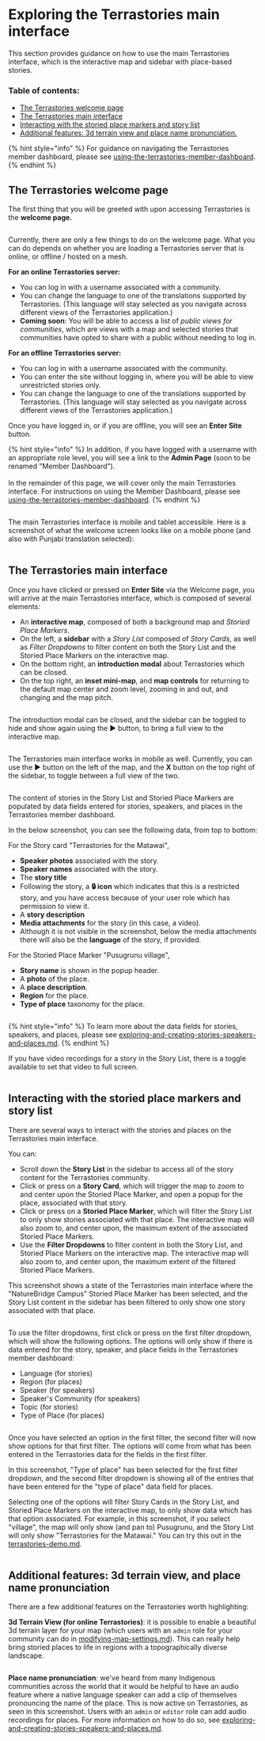 # Exploring the Terrastories main interface

This section provides guidance on how to use the main Terrastories interface, which is the interactive map and sidebar with place-based stories.

### **Table of contents:**

* [The Terrastories welcome page](exploring-the-terrastories-main-interface.md#the-terrastories-welcome-page)
* [The Terrastories main interface](exploring-the-terrastories-main-interface.md#the-terrastories-main-interface)
* [Interacting with the storied place markers and story list](exploring-the-terrastories-main-interface.md#interacting-with-the-storied-place-markers-and-story-list)
* [Additional features: 3d terrain view and place name pronunciation.](exploring-the-terrastories-main-interface.md#additional-features-3d-terrain-view-and-place-name-pronunciation)

{% hint style="info" %}
For guidance on navigating the Terrastories member dashboard, please see [using-the-terrastories-member-dashboard](using-the-terrastories-member-dashboard/ "mention").
{% endhint %}

## The Terrastories welcome page

The first thing that you will be greeted with upon accessing Terrastories is the **welcome page.**&#x20;

<figure><img src="../.gitbook/assets/Screenshot 2022-11-27 142752.jpg" alt=""><figcaption></figcaption></figure>

Currently, there are only a few things to do on the welcome page. What you can do depends on whether you are loading a Terrastories server that is online, or offline / hosted on a mesh.

**For an online Terrastories server:**&#x20;

* You can log in with a username associated with a community.
* You can change the language to one of the translations supported by Terrastories. (This language will stay selected as you navigate across different views of the Terrastories application.)
* **Coming soon**: You will be able to access a list of _public views for communities_, which are views with a map and selected stories that communities have opted to share with a public without needing to log in.

**For an offline Terrastories server:**

* You can log in with a username associated with the community.
* You can enter the site without logging in, where you will be able to view unrestricted stories only.
* You can change the language to one of the translations supported by Terrastories. (This language will stay selected as you navigate across different views of the Terrastories application.)

Once you have logged in, or if you are offline, you will see an **Enter Site** button.

{% hint style="info" %}
In addition, if you have logged with a username with an appropriate role level, you will see a link to the **Admin Page** (soon to be renamed "Member Dashboard"). \
\
In the remainder of this page, we will cover only the main Terrastories interface. For instructions on using the Member Dashboard, please see [using-the-terrastories-member-dashboard](using-the-terrastories-member-dashboard/ "mention").
{% endhint %}

<figure><img src="../.gitbook/assets/Screenshot 2022-11-27 142828.jpg" alt=""><figcaption></figcaption></figure>

The main Terrastories interface is mobile and tablet accessible. Here is a screenshot of what the welcome screen looks like on a mobile phone (and also with Punjabi translation selected):

<figure><img src="../.gitbook/assets/Screenshot 2022-11-27 143327.jpg" alt=""><figcaption></figcaption></figure>

## The Terrastories main interface

Once you have clicked or pressed on **Enter Site** via the Welcome page, you will arrive at the main Terrastories interface, which is composed of several elements:

* An **interactive map**, composed of both a background map and _Storied Place Markers_.
* On the left, a **sidebar** with a _Story List_ composed of _Story Cards_, as well as _Filter Dropdowns_ to filter content on both the Story List and the Storied Place Markers on the interactive map.&#x20;
* On the bottom right, an **introduction modal** about Terrastories which can be closed.
* On the top right, an **inset mini-map**, and **map controls** for returning to the default map center and zoom level, zooming in and out, and changing and the map pitch.

<figure><img src="../.gitbook/assets/Screenshot 2022-11-27 142901.jpg" alt=""><figcaption></figcaption></figure>

The introduction modal can be closed, and the sidebar can be toggled to hide and show again using the ► button, to bring a full view to the interactive map.

<figure><img src="../.gitbook/assets/image (11).png" alt=""><figcaption></figcaption></figure>

The Terrastories main interface works in mobile as well. Currently, you can use the ► button on the  left of the map, and the **X** button on the top right of the sidebar, to toggle between a full view of the two.

<figure><img src="../.gitbook/assets/Screenshot 2022-11-30 104505 (1).jpg" alt=""><figcaption></figcaption></figure>

The content of stories in the Story List and Storied Place Markers are populated by data fields entered for stories, speakers, and places in the Terrastories member dashboard.

In the below screenshot, you can see the following data, from top to bottom:

For the Story card "Terrastories for the Matawai",

* **Speaker photos** associated with the story.
* **Speaker names** associated with the story.
* The **story title**
* Following the story, a **🔒 icon** which indicates that this is a restricted story, and you have access because of your user role which has permission to view it.
* A **story description**
* **Media attachments** for the story (in this case, a video).
* Although it is not visible in the screenshot, below the media attachments there will also be the **language** of the story, if provided.

For the Storied Place Marker "Pusugrunu village",

* **Story name** is shown in the popup header.
* A **photo** of the place.
* A **place description**.
* **Region** for the place.
* **Type of place** taxonomy for the place.

<figure><img src="../.gitbook/assets/Screenshot 2022-11-27 142924.jpg" alt=""><figcaption></figcaption></figure>

{% hint style="info" %}
To learn more about the data fields for stories, speakers, and places, please see [exploring-and-creating-stories-speakers-and-places.md](using-the-terrastories-member-dashboard/exploring-and-creating-stories-speakers-and-places.md "mention").
{% endhint %}

If you have video recordings for a story in the Story List, there is a toggle available to set that video to full screen.

<figure><img src="../.gitbook/assets/Screenshot 2022-11-27 143025.jpg" alt=""><figcaption></figcaption></figure>

## Interacting with the storied place markers and story list

There are several ways to interact with the stories and places on the Terrastories main interface.

You can:

* Scroll down the **Story List** in the sidebar to access all of the story content for the Terrastories community.
* Click or press on a **Story Card**, which will trigger the map to zoom to and center upon the Storied Place Marker, and open a popup for the place, associated with that story.
* Click or press on a **Storied Place Marker**, which will filter the Story List to only show stories associated with that place. The interactive map will also zoom to, and center upon, the maximum extent of the associated Storied Place Markers.
* Use the **Filter Dropdowns** to filter content in both the Story List, and Storied Place Markers on the interactive map. The interactive map will also zoom to, and center upon, the maximum extent of the filtered Storied Place Markers.

This screenshot shows a state of the Terrastories main interface where the "NatureBridge Campus" Storied Place Marker has been selected, and the Story List content in the sidebar has been filtered to only show one story associated with that place.&#x20;

<figure><img src="../.gitbook/assets/Screenshot 2022-11-27 143000.jpg" alt=""><figcaption></figcaption></figure>

To use the filter dropdowns, first click or press on the first filter dropdown, which will show the following options. The options will only show if there is data entered for the story, speaker, and place fields in the Terrastories member dashboard:

* Language (for stories)
* Region (for places)
* Speaker (for speakers)
* Speaker's Community (for speakers)
* Topic (for stories)
* Type of Place (for places)

<figure><img src="../.gitbook/assets/Screenshot 2022-11-27 143106.jpg" alt=""><figcaption></figcaption></figure>

Once you have selected an option in the first filter, the second filter will now show options for that first filter. The options will come from what has been entered in the Terrastories data for the fields in the first filter.

In this screenshot, "Type of place" has been selected for the first filter dropdown, and the second filter dropdown is showing all of the entries that have been entered for the "type of place" data field for places.

Selecting one of the options will filter Story Cards in the Story List, and Storied Place Markers on the interactive map, to only show data which has that option associated. For example, in this screenshot, if you select "village", the map will only show (and pan to) Pusugrunu, and the Story List will only show "Terrastories for the Matawai." You can try this out in the [terrastories-demo.md](../overview/terrastories-demo.md "mention").

<figure><img src="../.gitbook/assets/Screenshot 2022-11-27 143122.jpg" alt=""><figcaption></figcaption></figure>

## Additional features: 3d terrain view, and place name pronunciation

There are a few additional features on the Terrastories worth highlighting:

**3d Terrain View (for online Terrastories)**: it is possible to enable a beautiful 3d terrain layer for your map (which users with an `admin` role for your community can do in [modifying-map-settings.md](using-the-terrastories-member-dashboard/modifying-map-settings.md "mention")). This can really help bring storied places to life in regions with a topographically diverse landscape.

<figure><img src="../.gitbook/assets/Screenshot 2022-11-27 143209.jpg" alt=""><figcaption></figcaption></figure>

**Place name pronunciation**: we've heard from many Indigenous communities across the world that it would be helpful to have an audio feature where a native language speaker can add a clip of themselves pronouncing the name of the place. This is now active on Terrastories, as seen in this screenshot. Users with an `admin` or `editor` role can add audio recordings for places. For more information on how to do so, see [exploring-and-creating-stories-speakers-and-places.md](using-the-terrastories-member-dashboard/exploring-and-creating-stories-speakers-and-places.md "mention").

<figure><img src="../.gitbook/assets/Screenshot 2022-11-27 143606.jpg" alt=""><figcaption></figcaption></figure>

